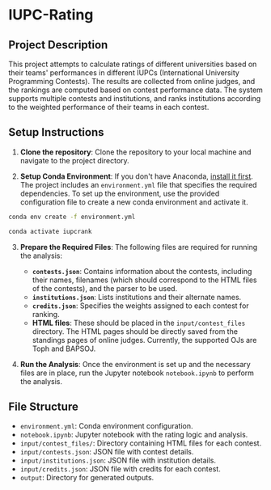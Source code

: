 # IUPC-Rating

## Project Description

This project attempts to calculate ratings of different universities based on their teams' performances in different IUPCs (International University Programming Contests). The results are collected from online judges, and the rankings are computed based on contest performance data. The system supports multiple contests and institutions, and ranks institutions according to the weighted performance of their teams in each contest.

## Setup Instructions

1. **Clone the repository**:
   Clone the repository to your local machine and navigate to the project directory.

2. **Setup Conda Environment**:
   If you don't have Anaconda, [install it first](https://www.anaconda.com/products/distribution).
   The project includes an `environment.yml` file that specifies the required dependencies. To set up the environment, use the provided configuration file to create a new conda environment and activate it.

  ```bash
  conda env create -f environment.yml
  ```

  ```bash
  conda activate iupcrank
  ```

3. **Prepare the Required Files**:
   The following files are required for running the analysis:
   
   - **`contests.json`**: Contains information about the contests, including their names, filenames (which should correspond to the HTML files of the contests), and the parser to be used.
   - **`institutions.json`**: Lists institutions and their alternate names.
   - **`credits.json`**: Specifies the weights assigned to each contest for ranking.
   - **HTML files**: These should be placed in the `input/contest_files` directory. The HTML pages should be directly saved from the standings pages of online judges. Currently, the supported OJs are Toph and BAPSOJ.

4. **Run the Analysis**:
   Once the environment is set up and the necessary files are in place, run the Jupyter notebook `notebook.ipynb` to perform the analysis.

## File Structure
- `environment.yml`: Conda environment configuration.
- `notebook.ipynb`: Jupyter notebook with the rating logic and analysis.
- `input/contest_files/`: Directory containing HTML files for each contest.
- `input/contests.json`: JSON file with contest details.
- `input/institutions.json`: JSON file with institution details.
- `input/credits.json`: JSON file with credits for each contest.
- `output`: Directory for generated outputs.
